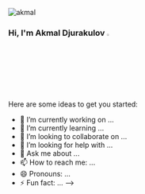 <p align="left"> <img src="https://komarev.com/ghpvc/?username=akmal&label=Profile%20views&color=0e75b6&style=flat" alt="akmal" /> </p>

### Hi, I'm Akmal Djurakulov <img src="https://media.giphy.com/media/hvRJCLFzcasrR4ia7z/giphy.gif" width="3%">

Here are some ideas to get you started:

- 🔭 I’m currently working on ...
- 🌱 I’m currently learning ...
- 👯 I’m looking to collaborate on ...
- 🤔 I’m looking for help with ...
- 💬 Ask me about ...
- 📫 How to reach me: ...
- 😄 Pronouns: ...
- ⚡ Fun fact: ...
-->
